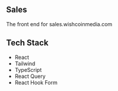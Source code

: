 ## Sales

The front end for sales.wishcoinmedia.com

## Tech Stack

- React
- Tailwind
- TypeScript
- React Query
- React Hook Form
